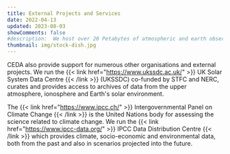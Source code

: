 ```yaml
---
title: External Projects and Services
date: 2022-04-13
updated: 2023-08-03
showComments: false
#description:  We host over 20 Petabytes of atmospheric and earth observation data. Sources include aircraft campaigns, satellites, automatic weather stations and climate models, amongst many more. 
thumbnail: img/stock-dish.jpg
---
```


CEDA also provide support for numerous other organisations and external projects.
We run the {{< link href="https://www.ukssdc.ac.uk/" >}} UK Solar System Data Centre {{< /link >}} (UKSSDC) co-funded by STFC and NERC, curates and provides access to archives of data from the upper atmosphere, ionosphere and Earth's solar environment.

The {{< link href="https://www.ipcc.ch/" >}} Intergovernmental Panel on Climate Change {{< /link >}} is the United Nations body for assessing the science related to climate change. We run the {{< link href="https://www.ipcc-data.org/" >}} IPCC Data Distribution Centre {{< /link >}} which provides climate, socio-economic and environmental data, both from the past and also in scenarios projected into the future.
